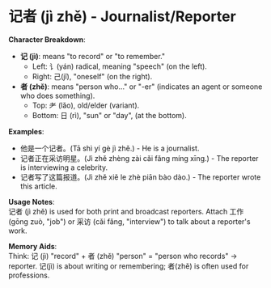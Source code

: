 # **记者 (jì zhě) - Journalist/Reporter**

**Character Breakdown**:  
- **记 (jì)**: means "to record" or "to remember."
  - Left: 讠(yán) radical, meaning "speech" (on the left).
  - Right: 己(jǐ), "oneself" (on the right).  
- **者 (zhě)**: means "person who…" or "-er" (indicates an agent or someone who does something).
  - Top: 耂 (lǎo), old/elder (variant).
  - Bottom: 日 (rì), "sun" or "day", (at the bottom).

**Examples**:  
- 他是一个记者。(Tā shì yí gè jì zhě.) - He is a journalist.  
- 记者正在采访明星。(Jì zhě zhèng zài cǎi fǎng míng xīng.) - The reporter is interviewing a celebrity.  
- 记者写了这篇报道。(Jì zhě xiě le zhè piān bào dào.) - The reporter wrote this article.

**Usage Notes**:  
记者 (jì zhě) is used for both print and broadcast reporters. Attach 工作 (gōng zuò, "job") or 采访 (cǎi fǎng, "interview") to talk about a reporter's work.

**Memory Aids**:  
Think: 记 (jì) "record" + 者 (zhě) "person" = "person who records" → reporter. 记(jì) is about writing or remembering; 者(zhě) is often used for professions.